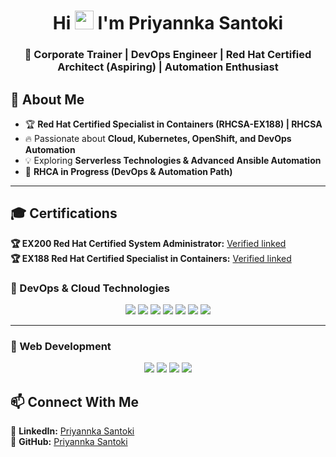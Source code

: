 <h1 align="center">Hi <img src="https://media.giphy.com/media/hvRJCLFzcasrR4ia7z/giphy.gif" width="30"> I'm Priyannka Santoki</h1>
<h3 align="center">🚀 Corporate Trainer | DevOps Engineer | Red Hat Certified Architect (Aspiring) | Automation Enthusiast</h3>

## 🚀 **About Me**
- 🏆 **Red Hat Certified Specialist in Containers (RHCSA-EX188) | RHCSA**
- 🔥 Passionate about **Cloud, Kubernetes, OpenShift, and DevOps Automation**
- 💡 Exploring **Serverless Technologies & Advanced Ansible Automation**
- 🎯 **RHCA in Progress (DevOps & Automation Path)**

---

## **🎓 Certifications**
   **🏆 EX200 Red Hat Certified System Administrator:**  [Verified linked](https://www.credly.com/badges/07d970ce-9042-45b8-ba0a-e58f6089fed0/public_url)  
    **🏆 EX188 Red Hat Certified Specialist in Containers:**  [Verified linked](https://www.credly.com/badges/bf80fa3a-1c27-497d-a503-1aedc470e480/public_url)
   

### **🚀 DevOps & Cloud Technologies**
<p align="center">
  <img src="https://img.shields.io/badge/Linux-FCC624?style=for-the-badge&logo=linux&logoColor=black" />
  <img src="https://img.shields.io/badge/RedHat-EE0000?style=for-the-badge&logo=redhat&logoColor=white" />
  <img src="https://img.shields.io/badge/AWS-232F3E?style=for-the-badge&logo=amazon-aws&logoColor=white" />
  <img src="https://img.shields.io/badge/Terraform-7B42BC?style=for-the-badge&logo=terraform&logoColor=white" />
  <img src="https://img.shields.io/badge/Docker-2496ED?style=for-the-badge&logo=docker&logoColor=white" />
  <img src="https://img.shields.io/badge/Kubernetes-326CE5?style=for-the-badge&logo=kubernetes&logoColor=white" />
  <img src="https://img.shields.io/badge/Ansible-000000?style=for-the-badge&logo=ansible&logoColor=white" />
</p>

---

### **🎨 Web Development**
<p align="center">
  <img src="https://img.shields.io/badge/HTML5-E34F26?style=for-the-badge&logo=html5&logoColor=white" />
  <img src="https://img.shields.io/badge/CSS3-1572B6?style=for-the-badge&logo=css3&logoColor=white" />
  <img src="https://img.shields.io/badge/JavaScript-F7DF1E?style=for-the-badge&logo=javascript&logoColor=black" />
  <img src="https://img.shields.io/badge/React-20232A?style=for-the-badge&logo=react&logoColor=61DAFB" />
</p>



## **📫 Connect With Me** 
🔗 **LinkedIn:** [Priyannka Santoki](https://www.linkedin.com/in/priyankasantoki-devopsengineer/)  
🔗 **GitHub:** [Priyannka Santoki](https://github.com/priyannkasantoki1)  
 
